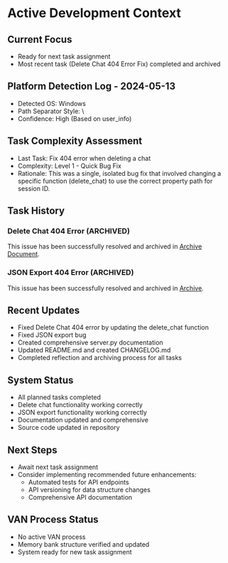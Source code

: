 # Active Development Context

## Current Focus
- Ready for next task assignment
- Most recent task (Delete Chat 404 Error Fix) completed and archived

## Platform Detection Log - 2024-05-13
- Detected OS: Windows
- Path Separator Style: \
- Confidence: High (Based on user_info)

## Task Complexity Assessment
- Last Task: Fix 404 error when deleting a chat
- Complexity: Level 1 - Quick Bug Fix
- Rationale: This was a single, isolated bug fix that involved changing a specific function (delete_chat) to use the correct property path for session ID.

## Task History
### Delete Chat 404 Error (ARCHIVED)
This issue has been successfully resolved and archived in [Archive Document](archive/archive-delete-chat-fix.md).

### JSON Export 404 Error (ARCHIVED)
This issue has been successfully resolved and archived in [Archive](memory-bank/archive/archive-json-export-fix.md).

## Recent Updates
- Fixed Delete Chat 404 error by updating the delete_chat function
- Fixed JSON export bug
- Created comprehensive server.py documentation
- Updated README.md and created CHANGELOG.md
- Completed reflection and archiving process for all tasks

## System Status
- All planned tasks completed
- Delete chat functionality working correctly
- JSON export functionality working correctly
- Documentation updated and comprehensive
- Source code updated in repository

## Next Steps
- Await next task assignment
- Consider implementing recommended future enhancements:
  - Automated tests for API endpoints
  - API versioning for data structure changes
  - Comprehensive API documentation

## VAN Process Status
- No active VAN process
- Memory bank structure verified and updated
- System ready for new task assignment
